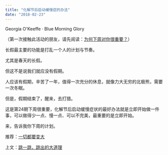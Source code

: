 ```yaml
---
title: "化解节后启动缓慢症的办法"
date: "2018-02-23"
---
```


Georgia O'Keeffe · Blue Morning Glory

（第一次接触此活动的朋友，请先阅读：[为何下周对你很重要？](http://mp.weixin.qq.com/s?__biz=MjM5NDU0Mjk2MQ==&mid=2651623372&idx=1&sn=0a27ce920b04dc61f7bc27535cc59c02&chksm=bd7e0bd28a0982c4659ee1bec241d50bcdbb6403dba56ad79902a1b00fc1b160e7acd02584f2&scene=21#wechat_redirect)）

长假最主要的功能是打乱一个人的计划与节奏。

尤其是春天的长假。

但这不是说我们就应没有假期。

人应该有假期，辛苦了一年，值得一次充分的休息，就像力大无穷的北极熊，需要一次冬眠。

但是，假期结束了，醒来，去打猎。

这是第24期下周很重要，化解节后启动缓慢症状的最好办法就是立即开始做一件事，可以做得少一点、慢一点、可以不完美，最重要的是立即开始。

来，告诉我你下周的计划。

推荐：[一切都要变大](http://mp.weixin.qq.com/s?__biz=MjM5NDU0Mjk2MQ==&mid=2651625644&idx=1&sn=d34988db1b6260232db0c1ee147fb88f&chksm=bd7e1cb28a0995a4cc04f5d015ac43d595d143e656d10968013688189303ea5fbcbc9fbd92ff&scene=21#wechat_redirect)

上文：[跳一跳，跳出的大道理](http://mp.weixin.qq.com/s?__biz=MjM5NDU0Mjk2MQ==&mid=2651625744&idx=1&sn=aa6762a981c6a7afc371c9c6fba6c132&chksm=bd7e1d0e8a099418f4fba3cd6223b4332ab74c34be1e093028beeac6ffeec722f8e744d83187&scene=21#wechat_redirect)
